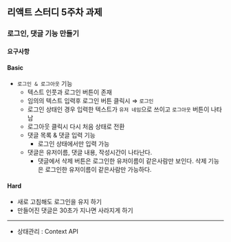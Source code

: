 ## 리액트 스터디 5주차 과제
### 로그인, 댓글 기능 만들기
#### 요구사항
#### Basic
- `로그인 & 로그아웃` 기능
    - 텍스트 인풋과 로그인 버튼이 존재
    - 임의의 텍스트 입력후 로그인 버튼 클릭시 ⇒ `로그인`
    - 로그인 상태인 경우 입력한 텍스트가 `유저 네임`으로 쓰이고 `로그아웃` 버튼이 나타남
    - 로그아웃 클릭시 다시 처음 상태로 전환
    - 댓글 목록 & 댓글 입력 기능
      - 로그인 상태에서만 입력 가능
    - 댓글은 유저이름, 댓글 내용, 작성시간이 나타난다.
      - 댓글에서 삭제 버튼은 로그인한 유저이름이 같은사람만 보인다. 삭제 기능은 로그인한 유저이름이 같은사람만 가능하다.
#### Hard
- 새로 고침해도 로그인을 유지 하기
- 만들어진 댓글은 30초가 지나면 사라지게 하기
---
* 상태관리 : Context API
